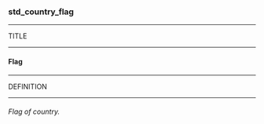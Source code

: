 ### std_country_flag



------
TITLE

------

#### Flag



------
DEFINITION

------

###### Flag of country.